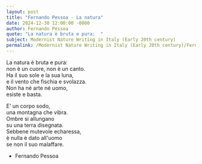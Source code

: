 ```yaml
---
layout: post
title: "Fernando Pessoa - La natura"
date: 2024-12-30 12:00:00 -0000
author: Fernando Pessoa
quote: "La natura è bruta e pura:  "
subject: Modernist Nature Writing in Italy (Early 20th century)
permalink: /Modernist Nature Writing in Italy (Early 20th century)/Fernando Pessoa/Fernando Pessoa - La natura
---
```


La natura è bruta e pura:  
non è un cuore, non è un canto.  
Ha il suo sole e la sua luna,  
e il vento che fischia e svolazza.  
Non ha né arte né uomo,  
esiste e basta.  

E' un corpo sodo,  
una montagna che vibra.  
Ombre si allungano  
su una terra disegnata.  
Sebbene mutevole echaressa,  
è nulla è dato all'uomo  
se non il suo malaffare.

- Fernando Pessoa
